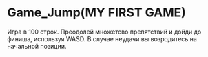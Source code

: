 # Game_Jump(MY FIRST GAME)
Игра в 100 строк. Преодолей множетсво препятствий и дойди до финиша, используя WASD. В случае неудачи вы возродитесь на начальной позиции.
